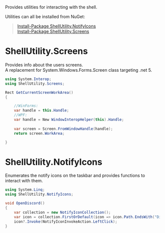 Provides utilities for interacting with the shell.

Utilities can all be installed from NuGet:

> [Install-Package ShellUtility.NotifyIcons](https://www.nuget.org/packages/ShellUtility.NotifyIcons/)</br>
> [Install-Package ShellUtility.Screens](https://www.nuget.org/packages/ShellUtility.Screens/)



# ShellUtility.Screens

Provides info about the users screens. </br>
A replacement for System.Windows.Forms.Screen class targeting .net 5.

```csharp
using System.Interop;
using ShellUtility.Screens;

Rect GetCurrentScreenWorkArea()
{

    //WinForms:
    var handle = this.Handle;
    //WPF:
    var handle = New WindowInteropHelper(this).Handle;
    
    var screen = Screen.FromWindowHandle(handle);
    return screen.WorkArea;

}
```

# ShellUtility.NotifyIcons

Enumerates the notify icons on the taskbar and provides functions to interact with them.

```csharp
using System.Linq;
using ShellUtility.NotifyIcons;

void OpenDiscord()
{
    var collection = new NotifyIconCollection();
    var icon = collection.FirstOrDefault(icon => icon.Path.EndsWith("Discord.exe"));
    icon?.Invoke(NotifyIconInvokeAction.LeftClick);
}
```
